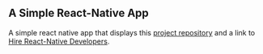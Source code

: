 ## A Simple React-Native App

A simple react native app that displays this [project repository](https://github.com/efezinoidisi/simple-native-app) and a link to [Hire React-Native Developers](http://hng.tech/hire/react-native-developers).
